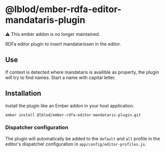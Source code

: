 # @lblod/ember-rdfa-editor-mandataris-plugin
:warning: This ember addon is no longer maintained.

RDFa editor plugin to insert mandatarissen in the editor.

## Use
If context is detected where mandataris is availible as property, the plugin will try to find names.
Start a name with capital letter.

## Installation

Install the plugin like an Ember addon in your host application.

```
ember install @lblod/ember-rdfa-editor-mandataris-plugin.git
```

### Dispatcher configuration
The plugin will automatically be added to the `default` and `all` profile in the editor's dispatcher configuration in `app/config/editor-profiles.js`.
